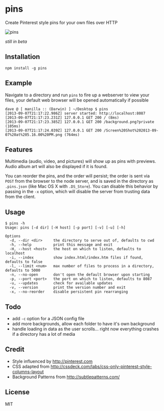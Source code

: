pins
====

Create Pinterest style pins for your own files over HTTP

![pins](http://www.daveeddy.com/static/media/github/pins.png)

*still in beta*

Installation
------------

    npm install -g pins

Example
-------

Navigate to a directory and run `pins` to fire up a webserver to view your files,
your default web browser will be opened automatically if possible

    dave @ [ manilla :: (Darwin) ] ~/Desktop $ pins
    [2013-09-07T21:17:22.986Z] server started: http://localhost:8087
    [2013-09-07T21:17:23.231Z] 127.0.0.1 GET 200 / (8ms)
    [2013-09-07T21:17:23.385Z] 127.0.0.1 GET 200 /background.png?private (105ms)
    [2013-09-07T21:17:24.039Z] 127.0.0.1 GET 200 /Screen%20Shot%202013-09-07%20at%205.16.00%20PM.png (764ms)

Features
--------

Multimedia (audio, video, and pictures) will show up as pins with previews.  Audio album art
will also be displayed if it is found.

You can reorder the pins, and the order will persist; the order is sent via `POST` from the browser
to the node server, and is saved in the directory as `.pins.json` (like Mac OS X with `.DS_Store`).  You
can disable this behavior by passing in the `-x` option, which will disable the server from trusting data
from the client.

Usage
-----

    $ pins -h
    Usage: pins [-d dir] [-H host] [-p port] [-v] [-u] [-h]

    Options
      -d, --dir <dir>     the directory to serve out of, defaults to cwd
      -h, --help          print this message and exit
      -H, --host <host>   the host on which to listen, defaults to localhost
      -i, --index         show index.html/index.htm files if found, defaults to false
      -l, --limit <num>   max number of files to process in a directory, defaults to 5000
      -n, --no-open       don't open the default browser upon starting
      -p, --port <port>   the port on which to listen, defaults to 8087
      -u, --updates       check for available updates
      -v, --version       print the version number and exit
      -x, --no-reorder    disable persistent pin rearranging

Todo
----

- add `-c` option for a JSON config file
- add more backgrounds, allow each folder to have it's own background
- handle loading in data as the user scrolls... right now everything crashes if a directory has a lot of media

Credit
------

- Style influenced by http://pinterest.com
- CSS adapted from http://cssdeck.com/labs/css-only-pinterest-style-columns-layout
- Background Patterns from http://subtlepatterns.com/

License
-------

MIT
